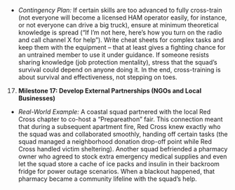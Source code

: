 - _Contingency Plan:_ If certain skills are too advanced to fully cross-train (not everyone will become a licensed HAM operator easily, for instance, or not everyone can drive a big truck), ensure at minimum theoretical knowledge is spread (“If I’m not here, here’s how you turn on the radio and call channel X for help”). Write cheat sheets for complex tasks and keep them with the equipment – that at least gives a fighting chance for an untrained member to use it under guidance. If someone resists sharing knowledge (job protection mentality), stress that the squad’s survival could depend on anyone doing it. In the end, cross-training is about survival and effectiveness, not stepping on toes.  
17. **Milestone 17: Develop External Partnerships (NGOs and Local Businesses)**  
- _Real-World Example:_ A coastal squad partnered with the local Red Cross chapter to co-host a “Prepareathon” fair. This connection meant that during a subsequent apartment fire, Red Cross knew exactly who the squad was and collaborated smoothly, handing off certain tasks (the squad managed a neighborhood donation drop-off point while Red Cross handled victim sheltering). Another squad befriended a pharmacy owner who agreed to stock extra emergency medical supplies and even let the squad store a cache of ice packs and insulin in their backroom fridge for power outage scenarios. When a blackout happened, that pharmacy became a community lifeline with the squad’s help.